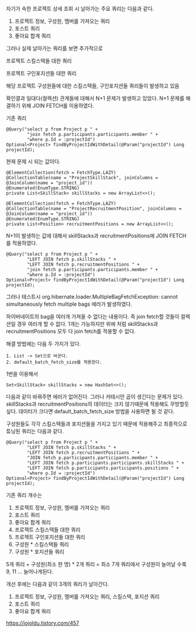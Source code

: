 자기가 속한 프로젝트 상세 조회 시 날아가는 주요 쿼리는 다음과 같다.

1. 프로젝트 정보, 구성원, 멤버를 가져오는 쿼리
2. 포스트 쿼리
3. 좋아요 합계 쿼리

그러나 실제 날아가는 쿼리를 보면 추가적으로

프로젝트 스킬스택들 대한 쿼리

프로젝트 구인포지션들 대한 쿼리

해당 프로젝트 구성원들에 대한 스킬스택들, 구인포지션들 쿼리들이 발생하고 있음

확인결과 일대다(컬렉션) 관계들에 대해서 N+1 문제가 발생하고 있었다.
N+1 문제를 해결하기 위해 JOIN FETCH를 이용하였다.

기존 쿼리

    @Query("select p from Project p " +
            "join fetch p.participants.participants.member " +
            "where p.Id = :projectId")
    Optional<Project> findByProjectIdWithDetail(@Param("projectId") Long projectId);
    

현재 문제 시 되는 값이다.

    @ElementCollection(fetch = FetchType.LAZY)
    @CollectionTable(name = "ProjectSkillStack", joinColumns = @JoinColumn(name = "project_id"))
    @Enumerated(EnumType.STRING)
    private List<SkillStack> skillStacks = new ArrayList<>();

    @ElementCollection(fetch = FetchType.LAZY)
    @CollectionTable(name = "ProjectRecruitmentPosition", joinColumns = @JoinColumn(name = "project_id"))
    @Enumerated(EnumType.STRING)
    private List<Position> recruitmentPositions = new ArrayList<>();
    

N+1이 발생하는 값에 대해서 skillStacks과 recruitmentPositions에 JOIN FETCH를 적용하였다.
    
    @Query("select p from Project p " +
            "LEFT JOIN fetch p.skillStacks " +
            "LEFT JOIN fetch p.recruitmentPositions " +
            "join fetch p.participants.participants.member " +
            "where p.Id = :projectId")
    Optional<Project> findByProjectIdWithDetail(@Param("projectId") Long projectId);
  
그러나 테스트시 org.hibernate.loader.MultipleBagFetchException: cannot simultaneously fetch multiple bags 에러가 발생하였다.

하이버네이트의 bag을 여러개 가져올 수 없다는 내용이다.
즉 join fetch할 것들이 컬렉션일 경우 여러개 할 수 없다.
1개는 가능하지만 위에 처럼 skillStacks과 recruitmentPositions 모두 다 join fetch를 적용할 수 없다.
    
해결 방법에는 다음 두 가지가 있다.

    1. List -> Set으로 바꾼다.
    2. default_batch_fetch_size를 적용한다.
    
    
1번을 이용해서
    
    Set<SkillStack> skillStacks = new HashSet<>();
    
다음과 같이 바꿔주면 에러가 없어진다.
그러나 카테시안 곱이 생긴다는 문제가 있다. skillStacks과 recruitmentPositions의 데이터는 크지 않기때문에 적용해도 무방할듯 싶다.
데이터가 크다면 default_batch_fetch_size 방법을 사용하면 될 것 같다.

구성원들도 각각 스킬스택들과 포지션들을 가지고 있기 때문에 적용해주고
최종적으로 튜닝된 쿼리는 다음과 같다.
    
    @Query("select p from Project p " +
            "LEFT JOIN fetch p.skillStacks " +
            "LEFT JOIN fetch p.recruitmentPositions " +
            "JOIN fetch p.participants.participants.member " +
            "LEFT JOIN fetch p.participants.participants.skillStacks " +
            "LEFT JOIN fetch p.participants.participants.positions " +
            "where p.Id = :projectId")
    Optional<Project> findByProjectIdWithDetail(@Param("projectId") Long projectId);
   
   
기존 쿼리 개수는 


1. 프로젝트 정보, 구성원, 멤버를 가져오는 쿼리
2. 포스트 쿼리
3. 좋아요 합계 쿼리
4. 프로젝트 스킬스택들 대한 쿼리
5. 프로젝트 구인포지션들 대한 쿼리
6. 구성원 * 스킬스택들 쿼리
7. 구성원 * 포지션들 쿼리

5개 쿼리 + 구성원(최소 한 명) * 2개 쿼리 = 최소 7개 쿼리에서 구성원이 늘어날 수록 9, 11 ... 늘어나게된다.

개선 후에는 다음과 같이 3개의 쿼리가 날아간다.
1. 프로젝트 정보, 구성원, 멤버를 가져오는 쿼리, 스킬스택, 포지션 쿼리
2. 포스트 쿼리
3. 좋아요 합계 쿼리
   
https://jojoldu.tistory.com/457

